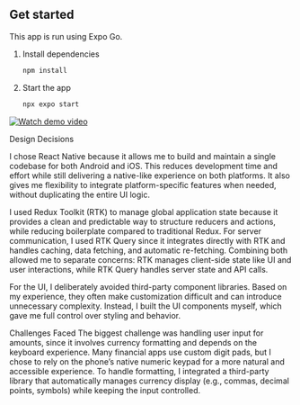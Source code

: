 ## Get started

This app is run using Expo Go.

1. Install dependencies

   ```bash
   npm install
   ```

2. Start the app

   ```bash
   npx expo start
   ```

[![Watch demo video](https://img.youtube.com/vi/rPld0T5a1C4/0.jpg)](https://youtube.com/shorts/rPld0T5a1C4?feature=share)

Design Decisions

I chose React Native because it allows me to build and maintain a single codebase for both Android and iOS. This reduces development time and effort while still delivering a native-like experience on both platforms. It also gives me flexibility to integrate platform-specific features when needed, without duplicating the entire UI logic.

I used Redux Toolkit (RTK) to manage global application state because it provides a clean and predictable way to structure reducers and actions, while reducing boilerplate compared to traditional Redux. For server communication, I used RTK Query since it integrates directly with RTK and handles caching, data fetching, and automatic re-fetching. Combining both allowed me to separate concerns: RTK manages client-side state like UI and user interactions, while RTK Query handles server state and API calls.

For the UI, I deliberately avoided third-party component libraries. Based on my experience, they often make customization difficult and can introduce unnecessary complexity. Instead, I built the UI components myself, which gave me full control over styling and behavior.

Challenges Faced
The biggest challenge was handling user input for amounts, since it involves currency formatting and depends on the keyboard experience. Many financial apps use custom digit pads, but I chose to rely on the phone’s native numeric keypad for a more natural and accessible experience. To handle formatting, I integrated a third-party library that automatically manages currency display (e.g., commas, decimal points, symbols) while keeping the input controlled.
